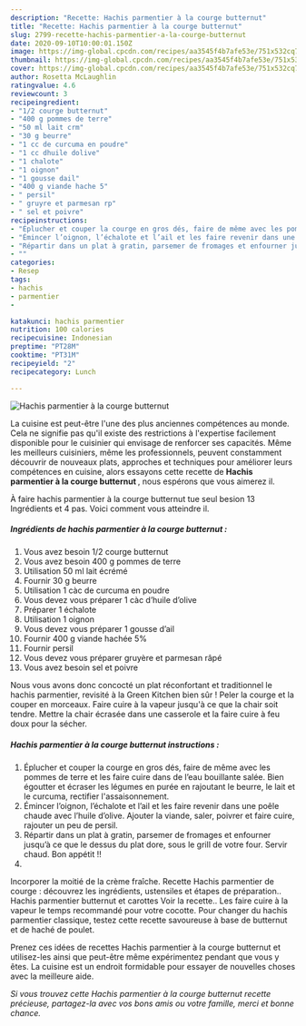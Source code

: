 ```yaml
---
description: "Recette: Hachis parmentier à la courge butternut"
title: "Recette: Hachis parmentier à la courge butternut"
slug: 2799-recette-hachis-parmentier-a-la-courge-butternut
date: 2020-09-10T10:00:01.150Z
image: https://img-global.cpcdn.com/recipes/aa3545f4b7afe53e/751x532cq70/hachis-parmentier-a-la-courge-butternut-photo-principale-de-la-recette.jpg
thumbnail: https://img-global.cpcdn.com/recipes/aa3545f4b7afe53e/751x532cq70/hachis-parmentier-a-la-courge-butternut-photo-principale-de-la-recette.jpg
cover: https://img-global.cpcdn.com/recipes/aa3545f4b7afe53e/751x532cq70/hachis-parmentier-a-la-courge-butternut-photo-principale-de-la-recette.jpg
author: Rosetta McLaughlin
ratingvalue: 4.6
reviewcount: 3
recipeingredient:
- "1/2 courge butternut"
- "400 g pommes de terre"
- "50 ml lait crm"
- "30 g beurre"
- "1 cc de curcuma en poudre"
- "1 cc dhuile dolive"
- "1 chalote"
- "1 oignon"
- "1 gousse dail"
- "400 g viande hache 5"
- " persil"
- " gruyre et parmesan rp"
- " sel et poivre"
recipeinstructions:
- "Éplucher et couper la courge en gros dés, faire de même avec les pommes de terre et les faire cuire dans de l’eau bouillante salée. Bien égoutter et écraser les légumes en purée en rajoutant le beurre, le lait et le curcuma, rectifier l&#39;assaisonnement."
- "Émincer l’oignon, l’échalote et l’ail et les faire revenir dans une poêle chaude avec l’huile d’olive. Ajouter la viande, saler, poivrer et faire cuire, rajouter un peu de persil."
- "Répartir dans un plat à gratin, parsemer de fromages et enfourner jusqu’à ce que le dessus du plat dore, sous le grill de votre four. Servir chaud. Bon appétit !!"
- ""
categories:
- Resep
tags:
- hachis
- parmentier
- 

katakunci: hachis parmentier  
nutrition: 100 calories
recipecuisine: Indonesian
preptime: "PT28M"
cooktime: "PT31M"
recipeyield: "2"
recipecategory: Lunch

---
```



![Hachis parmentier à la courge butternut](https://img-global.cpcdn.com/recipes/aa3545f4b7afe53e/751x532cq70/hachis-parmentier-a-la-courge-butternut-photo-principale-de-la-recette.jpg)

La cuisine est peut-être l'une des plus anciennes compétences au monde. Cela ne signifie pas qu'il existe des restrictions à l'expertise facilement disponible pour le cuisinier qui envisage de renforcer ses capacités. Même les meilleurs cuisiniers, même les professionnels, peuvent constamment découvrir de nouveaux plats, approches et techniques pour améliorer leurs compétences en cuisine, alors essayons cette recette de <strong> Hachis parmentier à la courge butternut </strong>, nous espérons que vous aimerez il.

<!--inarticleads1-->

À faire hachis parmentier à la courge butternut tue seul besion 13 Ingrédients et 4 pas. Voici comment vous atteindre il.

##### Ingrédients de hachis parmentier à la courge butternut :

1. Vous avez besoin 1/2 courge butternut
1. Vous avez besoin 400 g pommes de terre
1. Utilisation 50 ml lait écrémé
1. Fournir 30 g beurre
1. Utilisation 1 càc de curcuma en poudre
1. Vous devez vous préparer 1 càc d’huile d’olive
1. Préparer 1 échalote
1. Utilisation 1 oignon
1. Vous devez vous préparer 1 gousse d’ail
1. Fournir 400 g viande hachée 5%
1. Fournir  persil
1. Vous devez vous préparer  gruyère et parmesan râpé
1. Vous avez besoin  sel et poivre


Nous vous avons donc concocté un plat réconfortant et traditionnel le hachis parmentier, revisité à la Green Kitchen bien sûr ! Peler la courge et la couper en morceaux. Faire cuire à la vapeur jusqu&#39;à ce que la chair soit tendre. Mettre la chair écrasée dans une casserole et la faire cuire à feu doux pour la sécher. 

<!--inarticleads2-->

##### Hachis parmentier à la courge butternut instructions :

1. Éplucher et couper la courge en gros dés, faire de même avec les pommes de terre et les faire cuire dans de l’eau bouillante salée. Bien égoutter et écraser les légumes en purée en rajoutant le beurre, le lait et le curcuma, rectifier l&#39;assaisonnement.
1. Émincer l’oignon, l’échalote et l’ail et les faire revenir dans une poêle chaude avec l’huile d’olive. Ajouter la viande, saler, poivrer et faire cuire, rajouter un peu de persil.
1. Répartir dans un plat à gratin, parsemer de fromages et enfourner jusqu’à ce que le dessus du plat dore, sous le grill de votre four. Servir chaud. Bon appétit !!
1. 


Incorporer la moitié de la crème fraîche. Recette Hachis parmentier de courge : découvrez les ingrédients, ustensiles et étapes de préparation.. Hachis parmentier butternut et carottes Voir la recette.. Les faire cuire à la vapeur le temps recommandé pour votre cocotte. Pour changer du hachis parmentier classique, testez cette recette savoureuse à base de butternut et de haché de poulet. 

<!--inarticleads1-->

<p>
Prenez ces idées de recettes Hachis parmentier à la courge butternut et utilisez-les ainsi que peut-être même expérimentez pendant que vous y êtes. La cuisine est un endroit formidable pour essayer de nouvelles choses avec la meilleure aide.
</p>

<p>
<i>Si vous trouvez cette Hachis parmentier à la courge butternut recette précieuse, partagez-la avec vos bons amis ou votre famille, merci et bonne chance.</i>
</p>
